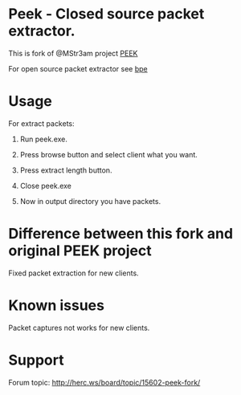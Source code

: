 # Peek - Closed source packet extractor.

This is fork of @MStr3am project [PEEK](https://github.com/MStr3am/PEEK)

For open source packet extractor see [bpe](https://gitlab.com/4144/bpe/)

# Usage

For extract packets:

1. Run peek.exe.

2. Press browse button and select client what you want.

3. Press extract length button.

4. Close peek.exe

5. Now in output directory you have packets.

# Difference between this fork and original PEEK project

Fixed packet extraction for new clients.

# Known issues

Packet captures not works for new clients.

# Support

Forum topic: http://herc.ws/board/topic/15602-peek-fork/
